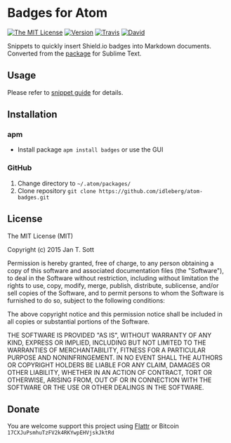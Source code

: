 # Badges for Atom

[![The MIT License](https://img.shields.io/badge/license-MIT-orange.svg?style=flat-square)](http://opensource.org/licenses/MIT)
[![Version](https://img.shields.io/apm/v/badges.svg?style=flat-square)](https://atom.io/packages/badges)
[![Travis](https://img.shields.io/travis/idleberg/atom-badges.svg?style=flat-square)](https://travis-ci.org/idleberg/atom-badges)
[![David](https://img.shields.io/david/dev/idleberg/atom-badges.svg?style=flat-square)](https://david-dm.org/idleberg/atom-badges#info=devDependencies)

Snippets to quickly insert Shield.io badges into Markdown documents. Converted from the [package](https://github.com/idleberg/sublime-badges) for Sublime Text.

## Usage

Please refer to [snippet guide](snippets.md) for details.

## Installation

### apm

* Install package `apm install badges` or use the GUI

### GitHub

1. Change directory to `~/.atom/packages/`
2. Clone repository `git clone https://github.com/idleberg/atom-badges.git`

## License

The MIT License (MIT)

Copyright (c) 2015 Jan T. Sott

Permission is hereby granted, free of charge, to any person obtaining a copy of this software and associated documentation files (the "Software"), to deal in the Software without restriction, including without limitation the rights to use, copy, modify, merge, publish, distribute, sublicense, and/or sell copies of the Software, and to permit persons to whom the Software is furnished to do so, subject to the following conditions:

The above copyright notice and this permission notice shall be included in all copies or substantial portions of the Software.

THE SOFTWARE IS PROVIDED "AS IS", WITHOUT WARRANTY OF ANY KIND, EXPRESS OR IMPLIED, INCLUDING BUT NOT LIMITED TO THE WARRANTIES OF MERCHANTABILITY, FITNESS FOR A PARTICULAR PURPOSE AND NONINFRINGEMENT. IN NO EVENT SHALL THE AUTHORS OR COPYRIGHT HOLDERS BE LIABLE FOR ANY CLAIM, DAMAGES OR OTHER LIABILITY, WHETHER IN AN ACTION OF CONTRACT, TORT OR OTHERWISE, ARISING FROM, OUT OF OR IN CONNECTION WITH THE SOFTWARE OR THE USE OR OTHER DEALINGS IN THE SOFTWARE.

## Donate

You are welcome support this project using [Flattr](https://flattr.com/submit/auto?user_id=idleberg&url=https://github.com/idleberg/atom-badges) or Bitcoin `17CXJuPsmhuTzFV2k4RKYwpEHVjskJktRd`